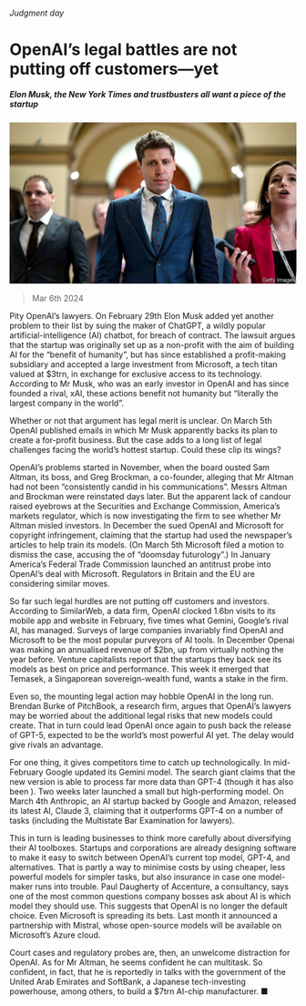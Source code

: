 ###### Judgment day

# OpenAI’s legal battles are not putting off customers—yet 

##### Elon Musk, the New York Times and trustbusters all want a piece of the startup 

![image](images/20240309_WBP503.jpg) 

> Mar 6th 2024 

Pity OpenAI’s lawyers. On February 29th Elon Musk added yet another problem to their list by suing the maker of ChatGPT, a wildly popular artificial-intelligence (AI) chatbot, for breach of contract. The lawsuit argues that the startup was originally set up as a non-profit with the aim of building AI for the “benefit of humanity”, but has since established a profit-making subsidiary and accepted a large investment from Microsoft, a tech titan valued at $3trn, in exchange for exclusive access to its technology. According to Mr Musk, who was an early investor in OpenAI and has since founded a rival, xAI, these actions benefit not humanity but “literally the largest company in the world”. 

Whether or not that argument has legal merit is unclear. On March 5th OpenAI published emails in which Mr Musk apparently backs its plan to create a for-profit business. But the case adds to a long list of legal challenges facing the world’s hottest startup. Could these clip its wings?

OpenAI’s problems started in November, when the board ousted Sam Altman, its boss, and Greg Brockman, a co-founder, alleging that Mr Altman had not been “consistently candid in his communications”. Messrs Altman and Brockman were reinstated days later. But the apparent lack of candour raised eyebrows at the Securities and Exchange Commission, America’s markets regulator, which is now investigating the firm to see whether Mr Altman misled investors. In December the  sued OpenAI and Microsoft for copyright infringement, claiming that the startup had used the newspaper’s articles to help train its models. (On March 5th Microsoft filed a motion to dismiss the case, accusing the  of “doomsday futurology”.) In January America’s Federal Trade Commission launched an antitrust probe into OpenAI’s deal with Microsoft. Regulators in Britain and the EU are considering similar moves.

So far such legal hurdles are not putting off customers and investors. According to SimilarWeb, a data firm, OpenAI clocked 1.6bn visits to its mobile app and website in February, five times what Gemini, Google’s rival AI, has managed. Surveys of large companies invariably find OpenAI and Microsoft to be the most popular purveyors of AI tools. In December Openai was making an annualised revenue of $2bn, up from virtually nothing the year before. Venture capitalists report that the startups they back see its models as best on price and performance. This week it emerged that Temasek, a Singaporean sovereign-wealth fund, wants a stake in the firm. 

Even so, the mounting legal action may hobble OpenAI in the long run. Brendan Burke of PitchBook, a research firm, argues that OpenAI’s lawyers may be worried about the additional legal risks that new models could create. That in turn could lead OpenAI once again to push back the release of GPT-5, expected to be the world’s most powerful AI yet. The delay would give rivals an advantage. 

For one thing, it gives competitors time to catch up technologically. In mid-February Google updated its Gemini model. The search giant claims that the new version is able to process far more data than GPT-4 (though it has also been ). Two weeks later  launched a small but high-performing model. On March 4th Anthropic, an AI startup backed by Google and Amazon, released its latest AI, Claude 3, claiming that it outperforms GPT-4 on a number of tasks (including the Multistate Bar Examination for lawyers).

This in turn is leading businesses to think more carefully about diversifying their AI toolboxes. Startups and corporations are already designing software to make it easy to switch between OpenAI’s current top model, GPT-4, and alternatives. That is partly a way to minimise costs by using cheaper, less powerful models for simpler tasks, but also insurance in case one model-maker runs into trouble. Paul Daugherty of Accenture, a consultancy, says one of the most common questions company bosses ask about AI is which model they should use. This suggests that OpenAI is no longer the default choice. Even Microsoft is spreading its bets. Last month it announced a partnership with Mistral, whose open-source models will be available on Microsoft’s Azure cloud.

Court cases and regulatory probes are, then, an unwelcome distraction for OpenAI. As for Mr Altman, he seems confident he can multitask. So confident, in fact, that he is reportedly in talks with the government of the United Arab Emirates and SoftBank, a Japanese tech-investing powerhouse, among others, to build a $7trn AI-chip manufacturer. ■


